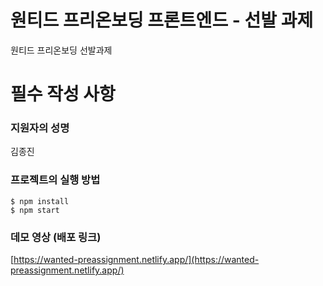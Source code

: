 # 원티드 프리온보딩 프론트엔드 - 선발 과제
원티드 프리온보딩 선발과제

# 필수 작성 사항

### 지원자의 성명
김종진

### 프로젝트의 실행 방법
```
$ npm install
$ npm start
```

### 데모 영상 (배포 링크)
[https://wanted-preassignment.netlify.app/](https://wanted-preassignment.netlify.app/)
